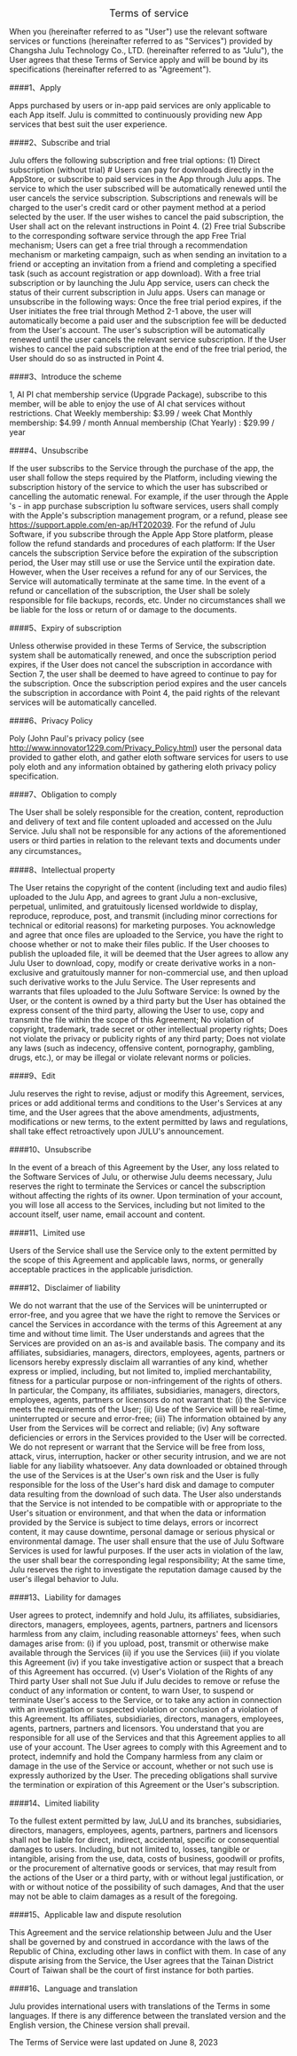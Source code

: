 <center><text style="font-size:18px">Terms of service</text></center>

When you (hereinafter referred to as "User") use the relevant software services or functions (hereinafter referred to as "Services") provided by Changsha Julu Technology Co., LTD. (hereinafter referred to as "Julu"), the User agrees that these Terms of Service apply and will be bound by its specifications (hereinafter referred to as "Agreement").

####1、Apply

Apps purchased by users or in-app paid services are only applicable to each App itself. Julu is committed to continuously providing new App services that best suit the user experience.

####2、Subscribe and trial

Julu offers the following subscription and free trial options:
(1) Direct subscription (without trial) #
Users can pay for downloads directly in the AppStore, or subscribe to paid services in the App through Julu apps.
The service to which the user subscribed will be automatically renewed until the user cancels the service subscription. Subscriptions and renewals will be charged to the user's credit card or other payment method at a period selected by the user. If the user wishes to cancel the paid subscription, the User shall act on the relevant instructions in Point 4.
(2) Free trial
Subscribe to the corresponding software service through the app Free Trial mechanism;
Users can get a free trial through a recommendation mechanism or marketing campaign, such as when sending an invitation to a friend or accepting an invitation from a friend and completing a specified task (such as account registration or app download).
With a free trial subscription or by launching the Julu App service, users can check the status of their current subscription in Julu apps. Users can manage or unsubscribe in the following ways:
Once the free trial period expires, if the User initiates the free trial through Method 2-1 above, the user will automatically become a paid user and the subscription fee will be deducted from the User's account. The user's subscription will be automatically renewed until the user cancels the relevant service subscription. If the User wishes to cancel the paid subscription at the end of the free trial period, the User should do so as instructed in Point 4.

####3、Introduce the scheme

1, AI PI chat membership service (Upgrade Package), subscribe to this member, will be able to enjoy the use of AI chat services without restrictions.
Chat Weekly membership: $3.99 / week
Chat Monthly membership: $4.99 / month
Annual membership (Chat Yearly) : $29.99 / year


####4、Unsubscribe

If the user subscribs to the Service through the purchase of the app, the user shall follow the steps required by the Platform, including viewing the subscription history of the service to which the user has subscribed or cancelling the automatic renewal. For example, if the user through the Apple 's - in app purchase subscription lu software services, users shall comply with the Apple's subscription management program, or a refund, please see https://support.apple.com/en-ap/HT202039.
For the refund of Julu Software, if you subscribe through the Apple App Store platform, please follow the refund standards and procedures of each platform:
If the User cancels the subscription Service before the expiration of the subscription period, the User may still use or use the Service until the expiration date. However, when the User receives a refund for any of our Services, the Service will automatically terminate at the same time.
In the event of a refund or cancellation of the subscription, the User shall be solely responsible for file backups, records, etc. Under no circumstances shall we be liable for the loss or return of or damage to the documents.

####5、Expiry of subscription

Unless otherwise provided in these Terms of Service, the subscription system shall be automatically renewed, and once the subscription period expires, if the User does not cancel the subscription in accordance with Section 7, the user shall be deemed to have agreed to continue to pay for the subscription.
Once the subscription period expires and the user cancels the subscription in accordance with Point 4, the paid rights of the relevant services will be automatically cancelled.

####6、Privacy Policy

Poly (John Paul's privacy policy (see http://www.innovator1229.com/Privacy_Policy.html) user the personal data provided to gather eloth, and gather eloth software services for users to use poly eloth and any information obtained by gathering eloth privacy policy specification.

####7、Obligation to comply

The User shall be solely responsible for the creation, content, reproduction and delivery of text and file content uploaded and accessed on the Julu Service. Julu shall not be responsible for any actions of the aforementioned users or third parties in relation to the relevant texts and documents under any circumstances。

####8、Intellectual property

The User retains the copyright of the content (including text and audio files) uploaded to the Julu App, and agrees to grant Julu a non-exclusive, perpetual, unlimited, and gratuitously licensed worldwide to display, reproduce, reproduce, post, and transmit (including minor corrections for technical or editorial reasons) for marketing purposes.
You acknowledge and agree that once files are uploaded to the Service, you have the right to choose whether or not to make their files public. If the User chooses to publish the uploaded file, it will be deemed that the User agrees to allow any Julu User to download, copy, modify or create derivative works in a non-exclusive and gratuitously manner for non-commercial use, and then upload such derivative works to the Julu Service.
The User represents and warrants that files uploaded to the Julu Software Service:
Is owned by the User, or the content is owned by a third party but the User has obtained the express consent of the third party, allowing the User to use, copy and transmit the file within the scope of this Agreement;
No violation of copyright, trademark, trade secret or other intellectual property rights;
Does not violate the privacy or publicity rights of any third party;
Does not violate any laws (such as indecency, offensive content, pornography, gambling, drugs, etc.), or may be illegal or violate relevant norms or policies.

####9、Edit

Julu reserves the right to revise, adjust or modify this Agreement, services, prices or add additional terms and conditions to the User's Services at any time, and the User agrees that the above amendments, adjustments, modifications or new terms, to the extent permitted by laws and regulations, shall take effect retroactively upon JULU's announcement.

####10、Unsubscribe

In the event of a breach of this Agreement by the User, any loss related to the Software Services of Julu, or otherwise Julu deems necessary, Julu reserves the right to terminate the Services or cancel the subscription without affecting the rights of its owner.
Upon termination of your account, you will lose all access to the Services, including but not limited to the account itself, user name, email account and content.

####11、Limited use

Users of the Service shall use the Service only to the extent permitted by the scope of this Agreement and applicable laws, norms, or generally acceptable practices in the applicable jurisdiction.

####12、Disclaimer of liability

We do not warrant that the use of the Services will be uninterrupted or error-free, and you agree that we have the right to remove the Services or cancel the Services in accordance with the terms of this Agreement at any time and without time limit.
The User understands and agrees that the Services are provided on an as-is and available basis. The company and its affiliates, subsidiaries, managers, directors, employees, agents, partners or licensors hereby expressly disclaim all warranties of any kind, whether express or implied, including, but not limited to, implied merchantability, fitness for a particular purpose or non-infringement of the rights of others. In particular, the Company, its affiliates, subsidiaries, managers, directors, employees, agents, partners or licensors do not warrant that: (i) the Service meets the requirements of the User; (ii) Use of the Service will be real-time, uninterrupted or secure and error-free; (iii) The information obtained by any User from the Services will be correct and reliable; (iv) Any software deficiencies or errors in the Services provided to the User will be corrected.
We do not represent or warrant that the Service will be free from loss, attack, virus, interruption, hacker or other security intrusion, and we are not liable for any liability whatsoever.
Any data downloaded or obtained through the use of the Services is at the User's own risk and the User is fully responsible for the loss of the User's hard disk and damage to computer data resulting from the download of such data. The User also understands that the Service is not intended to be compatible with or appropriate to the User's situation or environment, and that when the data or information provided by the Service is subject to time delays, errors or incorrect content, it may cause downtime, personal damage or serious physical or environmental damage.
The user shall ensure that the use of Julu Software Services is used for lawful purposes. If the user acts in violation of the law, the user shall bear the corresponding legal responsibility; At the same time, Julu reserves the right to investigate the reputation damage caused by the user's illegal behavior to Julu.

####13、Liability for damages

User agrees to protect, indemnify and hold Julu, its affiliates, subsidiaries, directors, managers, employees, agents, partners, partners and licensors harmless from any claim, including reasonable attorneys' fees, when such damages arise from: (i) if you upload, post, transmit or otherwise make available through the Services (ii) if you use the Services (iii) if you violate this Agreement (iv) if you take investigative action or suspect that a breach of this Agreement has occurred. (v) User's Violation of the Rights of any Third party User shall not Sue Julu if Julu decides to remove or refuse the conduct of any information or content, to warn User, to suspend or terminate User's access to the Service, or to take any action in connection with an investigation or suspected violation or conclusion of a violation of this Agreement. Its affiliates, subsidiaries, directors, managers, employees, agents, partners, partners and licensors. You understand that you are responsible for all use of the Services and that this Agreement applies to all use of your account.
The User agrees to comply with this Agreement and to protect, indemnify and hold the Company harmless from any claim or damage in the use of the Service or account, whether or not such use is expressly authorized by the User.
The preceding obligations shall survive the termination or expiration of this Agreement or the User's subscription.


####14、Limited liability

To the fullest extent permitted by law, JuLU and its branches, subsidiaries, directors, managers, employees, agents, partners, partners and licensors shall not be liable for direct, indirect, accidental, specific or consequential damages to users. Including, but not limited to, losses, tangible or intangible, arising from the use, data, costs of business, goodwill or profits, or the procurement of alternative goods or services, that may result from the actions of the User or a third party, with or without legal justification, or with or without notice of the possibility of such damages, And that the user may not be able to claim damages as a result of the foregoing.

####15、Applicable law and dispute resolution

This Agreement and the service relationship between Julu and the User shall be governed by and construed in accordance with the laws of the Republic of China, excluding other laws in conflict with them. In case of any dispute arising from the Service, the User agrees that the Tainan District Court of Taiwan shall be the court of first instance for both parties.

####16、Language and translation

Julu provides international users with translations of the Terms in some languages. If there is any difference between the translated version and the English version, the Chinese version shall prevail.

The Terms of Service were last updated on June 8, 2023